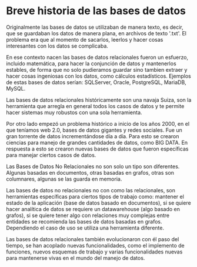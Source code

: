 # Breve historia de las bases de datos

Originalmente las bases de datos se utilizaban de manera texto, es decir, que se guardaban los datos de manera plana, en archivos de texto '.txt'. El problema era que al momento de sacarlos, leerlos y hacer cosas interesantes con los datos se complicaba.

En ese contexto nacen las bases de datos relacionales fueron un esfuerzo, incluido matemática, para hacer la conjunción de datos y mantenerlos estables, de forma que no solo pudieramos guardar sino tambien extraer y hacer cosas ingeniosas con los datos, como cálculos estadísticos. Ejemplos de estas bases de datos serían: SQLServer, Oracle, PostgreSQL, MariaDB, MySQL. 

Las bases de datos relacionales históricamente son una navaja Suiza, son la herramienta que arregla en general todos los casos de datos y te permite hacer sistemas muy robustos con una sola herramienta.

Por otro lado empezó un problema histórico a inicio de los años 2000, en el que teníamos web 2.0, bases de datos gigantes y redes sociales. Fue un gran torrente de datos incrementándose día a día. Para esto se crearon ciencias para manejo de grandes cantidades de datos, como BIG DATA.  En respuesta a esto se crearon nuevas bases de datos que fueron específicas para manejar ciertos casos de datos.

Las Bases de Datos No Relacionales no son solo un tipo son diferentes. Algunas basadas en documentos, otras basadas en grafos, otras son columnares, algunas se las guarda en memoria.

Las bases de datos no relacionales no con como las relacionales, son herramientas específicas para ciertos tipos de trabajo como: mantener el estado de la aplicación (base de datos basado en documentos), si se quiere hacer analítica de datos se requiere un datawarehouse (algo basado en grafos), si se quiere tener algo con relaciones muy complejas entre entidades se recomienda las bases de datos basadas en grafos. Dependiendo el caso de uso se utiliza una herramienta diferente.

Las bases de datos relacionales también evolucionaron con él paso del tiempo, se han acoplado nuevas funcionalidades, como el implemento de funciones, nuevos esquemas de trabajo y varias funcionalidades nuevas para mantenerse vivas en el mundo del manejo de datos.